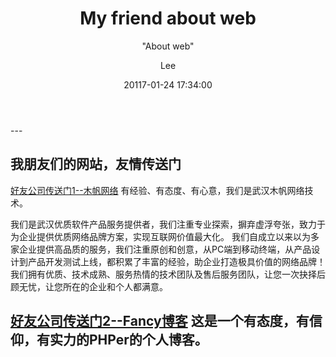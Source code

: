 ﻿---
layout:     post
title:      "My friend about web"
subtitle:   " \"About web\""
date:       20117-01-24 17:34:00
author:     "Lee"
header-img: "img/post-bg-2015.jpg"
tags:
    - 文章
---



<p id = "build"></p>
---

## 我朋友们的网站，友情传送门

[好友公司传送门1--木帆网络](http://www.mfidea.cn)
有经验、有态度、有心意，我们是武汉木帆网络技术。

我们是武汉优质软件产品服务提供者，我们注重专业探索，摒弃虚浮夸张，致力于为企业提供优质网络品牌方案，实现互联网价值最大化。
我们自成立以来以为多家企业提供高品质的服务，我们注重原创和创意，从PC端到移动终端，从产品设计到产品开发测试上线，都积累了丰富的经验，助企业打造极具价值的网络品牌！
我们拥有优质、技术成熟、服务热情的技术团队及售后服务团队，让您一次抉择后顾无忧，让您所在的企业和个人都满意。


[好友公司传送门2--Fancy博客](http://fancy1993.top)
这是一个有态度，有信仰，有实力的PHPer的个人博客。
---


